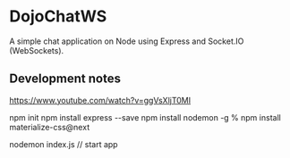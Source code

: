 # DojoChatWS

A simple chat application on Node using Express and Socket.IO (WebSockets).

## Development notes

https://www.youtube.com/watch?v=ggVsXljT0MI

npm init
npm install express --save
npm install nodemon -g
% npm install materialize-css@next

nodemon index.js // start app